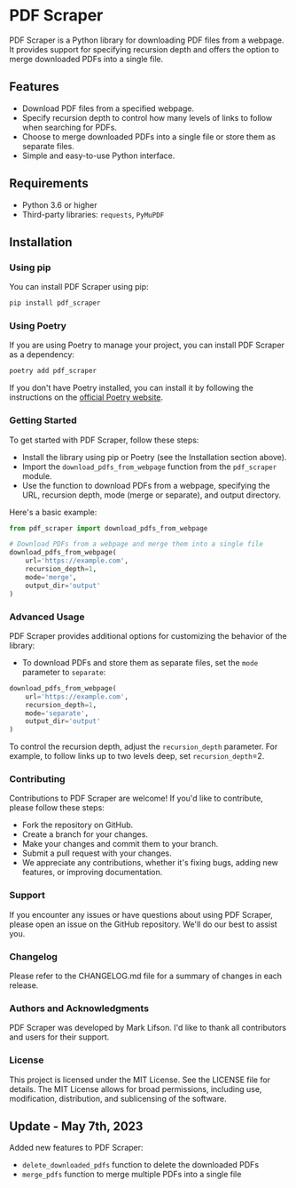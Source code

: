 # PDF Scraper

PDF Scraper is a Python library for downloading PDF files from a webpage. It provides support for specifying recursion depth and offers the option to merge downloaded PDFs into a single file.

## Features

- Download PDF files from a specified webpage.
- Specify recursion depth to control how many levels of links to follow when searching for PDFs.
- Choose to merge downloaded PDFs into a single file or store them as separate files.
- Simple and easy-to-use Python interface.

## Requirements

- Python 3.6 or higher
- Third-party libraries: `requests`, `PyMuPDF`

## Installation

### Using pip

You can install PDF Scraper using pip:

```sh
pip install pdf_scraper
```

### Using Poetry

If you are using Poetry to manage your project, you can install PDF Scraper as a dependency:

```sh
poetry add pdf_scraper
```
If you don't have Poetry installed, you can install it by following the instructions on the <a href="https://python-poetry.org/docs/#installation" target="_new">official Poetry website</a>.

### Getting Started

To get started with PDF Scraper, follow these steps:

- Install the library using pip or Poetry (see the Installation section above).
- Import the `download_pdfs_from_webpage` function from the `pdf_scraper` module.
- Use the function to download PDFs from a webpage, specifying the URL, recursion depth, mode (merge or separate), and output directory.

Here's a basic example:

```python
from pdf_scraper import download_pdfs_from_webpage

# Download PDFs from a webpage and merge them into a single file
download_pdfs_from_webpage(
    url='https://example.com',
    recursion_depth=1,
    mode='merge',
    output_dir='output'
)
```
### Advanced Usage

PDF Scraper provides additional options for customizing the behavior of the library:

- To download PDFs and store them as separate files, set the `mode` parameter to `separate`:

```python
download_pdfs_from_webpage(
    url='https://example.com',
    recursion_depth=1,
    mode='separate',
    output_dir='output'
)
```
To control the recursion depth, adjust the `recursion_depth` parameter. For example, to follow links up to two levels deep, set `recursion_depth`=2.

### Contributing
Contributions to PDF Scraper are welcome! If you'd like to contribute, please follow these steps:

- Fork the repository on GitHub.
- Create a branch for your changes.
- Make your changes and commit them to your branch.
- Submit a pull request with your changes.
- We appreciate any contributions, whether it's fixing bugs, adding new features, or improving documentation.

### Support
If you encounter any issues or have questions about using PDF Scraper, please open an issue on the GitHub repository. We'll do our best to assist you.

### Changelog
Please refer to the CHANGELOG.md file for a summary of changes in each release.

### Authors and Acknowledgments
PDF Scraper was developed by Mark Lifson. I'd like to thank all contributors and users for their support.

### License
This project is licensed under the MIT License. See the LICENSE file for details. The MIT License allows for broad permissions, including use, modification, distribution, and sublicensing of the software.

## Update - May 7th, 2023

Added new features to PDF Scraper:

- `delete_downloaded_pdfs` function to delete the downloaded PDFs
- `merge_pdfs` function to merge multiple PDFs into a single file
